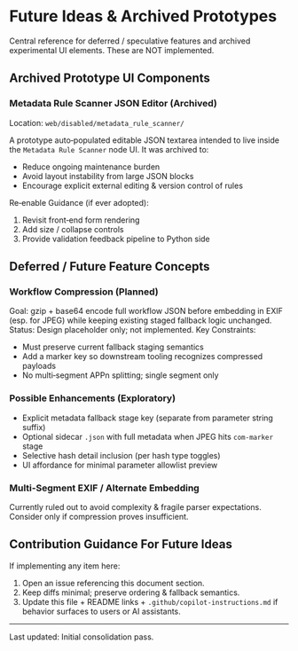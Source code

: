 # Future Ideas & Archived Prototypes

Central reference for deferred / speculative features and archived experimental UI elements. These are NOT implemented.

## Archived Prototype UI Components

### Metadata Rule Scanner JSON Editor (Archived)
Location: `web/disabled/metadata_rule_scanner/`

A prototype auto‑populated editable JSON textarea intended to live inside the `Metadata Rule Scanner` node UI. It was archived to:
- Reduce ongoing maintenance burden
- Avoid layout instability from large JSON blocks
- Encourage explicit external editing & version control of rules

Re‑enable Guidance (if ever adopted):
1. Revisit front‑end form rendering
2. Add size / collapse controls
3. Provide validation feedback pipeline to Python side

## Deferred / Future Feature Concepts

### Workflow Compression (Planned)
Goal: gzip + base64 encode full workflow JSON before embedding in EXIF (esp. for JPEG) while keeping existing staged fallback logic unchanged.
Status: Design placeholder only; not implemented.
Key Constraints:
- Must preserve current fallback staging semantics
- Add a marker key so downstream tooling recognizes compressed payloads
- No multi‑segment APPn splitting; single segment only

### Possible Enhancements (Exploratory)
- Explicit metadata fallback stage key (separate from parameter string suffix)
- Optional sidecar `.json` with full metadata when JPEG hits `com-marker` stage
- Selective hash detail inclusion (per hash type toggles)
- UI affordance for minimal parameter allowlist preview

### Multi‑Segment EXIF / Alternate Embedding
Currently ruled out to avoid complexity & fragile parser expectations. Consider only if compression proves insufficient.

## Contribution Guidance For Future Ideas
If implementing any item here:
1. Open an issue referencing this document section.
2. Keep diffs minimal; preserve ordering & fallback semantics.
3. Update this file + README links + `.github/copilot-instructions.md` if behavior surfaces to users or AI assistants.

---
Last updated: Initial consolidation pass.

